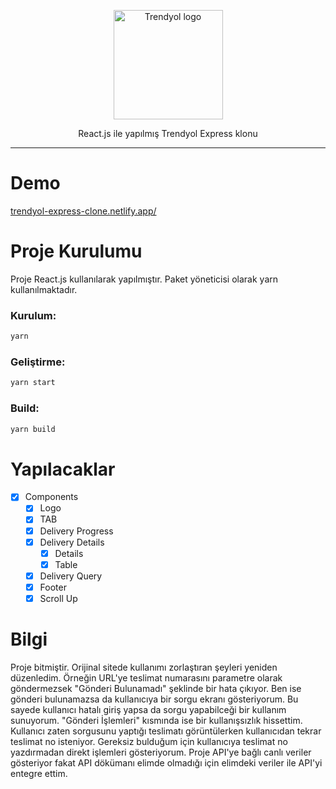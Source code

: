 <p align="center">
    <img width="175" src="https://i.hizliresim.com/tb60ara.png" alt="Trendyol logo">
</p>
<p align="center">
  React.js ile yapılmış Trendyol Express klonu
</p>

---

# Demo

[trendyol-express-clone.netlify.app/](trendyol-express-clone.netlify.app/)

# Proje Kurulumu

Proje React.js kullanılarak yapılmıştır. Paket yöneticisi olarak yarn kullanılmaktadır.

### Kurulum:

```bash
yarn
```

### Geliştirme:

```bash
yarn start
```

### Build:

```bash
yarn build
```

# Yapılacaklar

- [x] Components
    - [x] Logo
    - [x] TAB
    - [x] Delivery Progress
    - [x] Delivery Details
        - [x] Details
        - [x] Table
    - [x] Delivery Query
    - [x] Footer
    - [x] Scroll Up

# Bilgi

Proje bitmiştir. Orijinal sitede kullanımı zorlaştıran şeyleri yeniden düzenledim. Örneğin URL'ye teslimat numarasını
parametre olarak göndermezsek "Gönderi Bulunamadı" şeklinde bir hata çıkıyor. Ben ise gönderi bulunamazsa da kullanıcıya
bir sorgu ekranı gösteriyorum. Bu sayede kullanıcı hatalı giriş yapsa da sorgu yapabilceği bir kullanım sunuyorum.
"Gönderi İşlemleri" kısmında ise bir kullanışsızlık hissettim. Kullanıcı zaten sorgusunu yaptığı teslimatı görüntülerken
kullanıcıdan tekrar teslimat no isteniyor. Gereksiz bulduğum için kullanıcıya teslimat no yazdırmadan direkt işlemleri
gösteriyorum. Proje API'ye bağlı canlı veriler gösteriyor fakat API dökümanı elimde olmadığı için elimdeki veriler ile
API'yi entegre ettim.